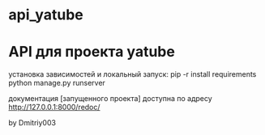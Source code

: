 # api_yatube

# API для проекта yatube

установка зависимостей и локальный запуск:
pip -r install requirements
python manage.py runserver 

документация [запущенного проекта] доступна по адресу
http://127.0.0.1:8000/redoc/

by Dmitriy003
